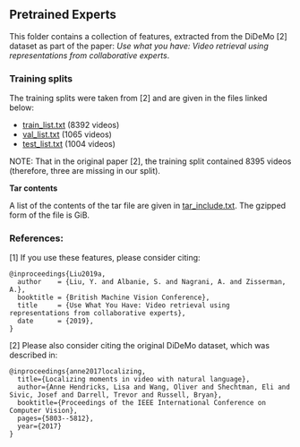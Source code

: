 ## Pretrained Experts

This folder contains a collection of features, extracted from the DiDeMo [2] dataset as part of the paper:
*Use what you have: Video retrieval using representations from collaborative experts*.

### Training splits

The training splits were taken from [2] and are given in the files linked below:

* [train_list.txt](train_list.txt) (8392 videos)
* [val_list.txt](val_list.txt) (1065 videos)
* [test_list.txt](test_list.txt) (1004 videos)

NOTE: That in the original paper [2], the training split contained 8395 videos (therefore, three are missing in our split).


**Tar contents**

A list of the contents of the tar file are given in [tar_include.txt](tar_include.txt).
The gzipped form of the file is <TODO> GiB.

### References:

[1] If you use these features, please consider citing:
```
@inproceedings{Liu2019a,
  author    = {Liu, Y. and Albanie, S. and Nagrani, A. and Zisserman, A.},
  booktitle = {British Machine Vision Conference},
  title     = {Use What You Have: Video retrieval using representations from collaborative experts},
  date      = {2019},
}
```

[2] Please also consider citing the original DiDeMo dataset, which was described in:

```
@inproceedings{anne2017localizing,
  title={Localizing moments in video with natural language},
  author={Anne Hendricks, Lisa and Wang, Oliver and Shechtman, Eli and Sivic, Josef and Darrell, Trevor and Russell, Bryan},
  booktitle={Proceedings of the IEEE International Conference on Computer Vision},
  pages={5803--5812},
  year={2017}
}
```